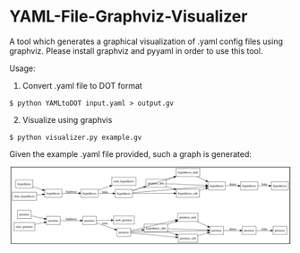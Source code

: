 # YAML-File-Graphviz-Visualizer

A tool which generates a graphical visualization of .yaml config files using graphviz. Please install graphviz and pyyaml in order to use this tool.

Usage:
1. Convert .yaml file to DOT format
```
$ python YAMLtoDOT input.yaml > output.gv
```
2. Visualize using graphvis
```
$ python visualizer.py example.gv
```

Given the example .yaml file provided, such a graph is generated:
<p align="center">
  <img src="https://github.com/benedictprintz/YAML-File-Graphviz-Visualizer/blob/master/example.png" width="500">
</p>


